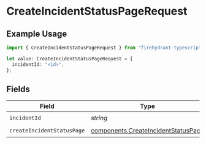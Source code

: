 # CreateIncidentStatusPageRequest

## Example Usage

```typescript
import { CreateIncidentStatusPageRequest } from "firehydrant-typescript-sdk/models/operations";

let value: CreateIncidentStatusPageRequest = {
  incidentId: "<id>",
};
```

## Fields

| Field                                                                                      | Type                                                                                       | Required                                                                                   | Description                                                                                |
| ------------------------------------------------------------------------------------------ | ------------------------------------------------------------------------------------------ | ------------------------------------------------------------------------------------------ | ------------------------------------------------------------------------------------------ |
| `incidentId`                                                                               | *string*                                                                                   | :heavy_check_mark:                                                                         | N/A                                                                                        |
| `createIncidentStatusPage`                                                                 | [components.CreateIncidentStatusPage](../../models/components/createincidentstatuspage.md) | :heavy_check_mark:                                                                         | N/A                                                                                        |
